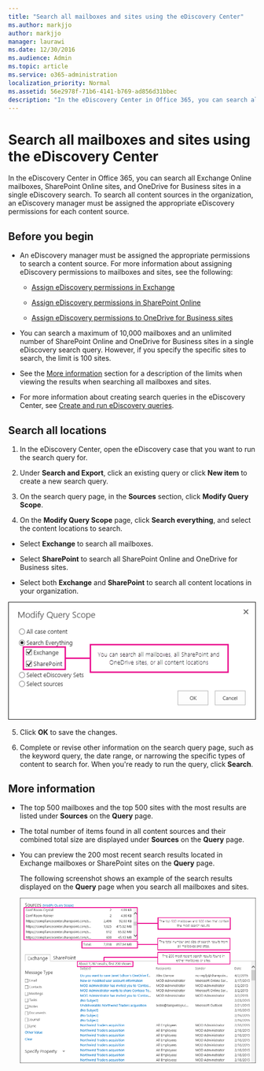 ```yaml
---
title: "Search all mailboxes and sites using the eDiscovery Center"
ms.author: markjjo
author: markjjo
manager: laurawi
ms.date: 12/30/2016
ms.audience: Admin
ms.topic: article
ms.service: o365-administration
localization_priority: Normal
ms.assetid: 56e2978f-71b6-4141-b769-ad856d31bbec
description: "In the eDiscovery Center in Office 365, you can search all Exchange Online mailboxes, SharePoint Online sites, and OneDrive for Business sites in a single eDiscovery search. To search all content sources in the organization, an eDiscovery manager must be assigned the appropriate eDiscovery permissions for each content source."
---
```


# Search all mailboxes and sites using the eDiscovery Center

In the eDiscovery Center in Office 365, you can search all Exchange Online mailboxes, SharePoint Online sites, and OneDrive for Business sites in a single eDiscovery search. To search all content sources in the organization, an eDiscovery manager must be assigned the appropriate eDiscovery permissions for each content source. 
  
## Before you begin

- An eDiscovery manager must be assigned the appropriate permissions to search a content source. For more information about assigning eDiscovery permissions to mailboxes and sites, see the following: 
    
  - [Assign eDiscovery permissions in Exchange](https://go.microsoft.com/fwlink/p/?LinkId=526886)
    
  - [Assign eDiscovery permissions in SharePoint Online](https://go.microsoft.com/fwlink/p/?LinkId=526885)
    
  - [Assign eDiscovery permissions to OneDrive for Business sites](assign-permissions-to-onedrive-for-business-sites.md)
    
- You can search a maximum of 10,000 mailboxes and an unlimited number of SharePoint Online and OneDrive for Business sites in a single eDiscovery search query. However, if you specify the specific sites to search, the limit is 100 sites.
    
- See the [More information](search-all-mailboxes-and-sites-with-ediscovery.md#moreinfo) section for a description of the limits when viewing the results when searching all mailboxes and sites. 
    
- For more information about creating search queries in the eDiscovery Center, see [Create and run eDiscovery queries](https://go.microsoft.com/fwlink/p/?LinkID=404032).
    
## Search all locations

1. In the eDiscovery Center, open the eDiscovery case that you want to run the search query for.
    
2. Under **Search and Export**, click an existing query or click **New item** to create a new search query. 
    
3. On the search query page, in the **Sources** section, click **Modify Query Scope**.
    
4. On the **Modify Query Scope** page, click **Search everything**, and select the content locations to search.
    
  - Select **Exchange** to search all mailboxes. 
    
  - Select **SharePoint** to search all SharePoint Online and OneDrive for Business sites. 
    
  - Select both **Exchange** and **SharePoint** to search all content locations in your organization. 
    
![Search all mailboxes and sites](media/e1f919ab-5596-43bb-a3c9-626cd41067b3.gif)
  
5. Click **OK** to save the changes. 
    
6. Complete or revise other information on the search query page, such as the keyword query, the date range, or narrowing the specific types of content to search for. When you're ready to run the query, click **Search**. 
    
## More information
<a name="moreinfo"> </a>

- The top 500 mailboxes and the top 500 sites with the most results are listed under **Sources** on the **Query** page. 
    
- The total number of items found in all content sources and their combined total size are displayed under **Sources** on the **Query** page. 
    
- You can preview the 200 most recent search results located in Exchange mailboxes or SharePoint sites on the **Query** page. 
    
    The following screenshot shows an example of the search results displayed on the **Query** page when you search all mailboxes and sites. 
    
    ![Screenshot of results when searching all locations](media/4bf430f6-41ab-4bf6-afa9-33c3f6fd8b16.gif)
  

